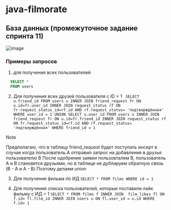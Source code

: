 # java-filmorate

## База данных (промежуточное задание спринта 11)

![image](https://github.com/verazhadovskaya/java-filmorate/assets/130570412/26702bbe-795f-412a-89eb-a7de7156d587)


### Примеры запросов
1. для получения всех пользователей
```sql
  SELECT * 
  FROM users
```

2. Для получения всех друзей пользователя c ID = 1
  ` SELECT u.friend_id
   FROM users u
   INNER JOIN friend_request fr ON u.id=fr.user_id
   INNER JOIN request_status rf ON fr.request_status_id=rf.id AND rf.request_status= 'подтверждённая'
   WHERE user_id = 1
   UNION
   SELECT u.user_id
   FROM users u
   INNER JOIN friend_request fr ON u.id=fr.friend_id
   INNER JOIN request_status rf ON fr.request_status_id=rf.id AND rf.request_status= 'подтверждённая'
   WHERE friend_id = 1` 

> [!NOTE]
> Предполагаю, что в таблицу friend_request будет поступать инсерт в случае когда пользователь A отправил запрос на добавления в друзья пользователю B
> После одобрения заявки пользовталем B, пользователь A и B становятся друзьями, но в таблице не дублируем обратную связь (B - A и A - B)
> Поэтому делаем union

3. Для получения фильма по ИД
   `SELECT *
   FROM films
   WHERE id = 1`

4. Для получения списка пользователей, которые поставили лайк фильму с ИД = 1
   `SELECT *
   FROM films f
   INNER JOIN  film_likes fl ON f.id= fl.film_id
   INNER JOIN users u ON fl.user_id = u.id
   WHERE f.id= 1`

